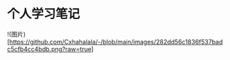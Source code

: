 # 个人学习笔记
!(图片)[https://github.com/Cxhahalala/-/blob/main/images/282dd56c1836f537badc5cfb4cc4bdb.png?raw=true]
